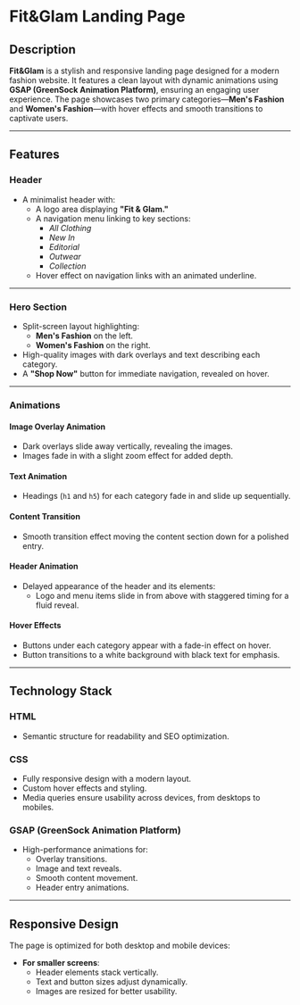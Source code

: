 # Fit&Glam Landing Page

## Description
**Fit&Glam** is a stylish and responsive landing page designed for a modern fashion website. It features a clean layout with dynamic animations using **GSAP (GreenSock Animation Platform)**, ensuring an engaging user experience. The page showcases two primary categories—**Men's Fashion** and **Women's Fashion**—with hover effects and smooth transitions to captivate users.

---

## Features

### Header
- A minimalist header with:
  - A logo area displaying **"Fit & Glam."**
  - A navigation menu linking to key sections:
    - *All Clothing*
    - *New In*
    - *Editorial*
    - *Outwear*
    - *Collection*
  - Hover effect on navigation links with an animated underline.

---

### Hero Section
- Split-screen layout highlighting:
  - **Men's Fashion** on the left.
  - **Women's Fashion** on the right.
- High-quality images with dark overlays and text describing each category.
- A **"Shop Now"** button for immediate navigation, revealed on hover.

---

### Animations
#### Image Overlay Animation
- Dark overlays slide away vertically, revealing the images.
- Images fade in with a slight zoom effect for added depth.

#### Text Animation
- Headings (`h1` and `h5`) for each category fade in and slide up sequentially.

#### Content Transition
- Smooth transition effect moving the content section down for a polished entry.

#### Header Animation
- Delayed appearance of the header and its elements:
  - Logo and menu items slide in from above with staggered timing for a fluid reveal.

#### Hover Effects
- Buttons under each category appear with a fade-in effect on hover.
- Button transitions to a white background with black text for emphasis.

---

## Technology Stack

### HTML
- Semantic structure for readability and SEO optimization.

### CSS
- Fully responsive design with a modern layout.
- Custom hover effects and styling.
- Media queries ensure usability across devices, from desktops to mobiles.

### GSAP (GreenSock Animation Platform)
- High-performance animations for:
  - Overlay transitions.
  - Image and text reveals.
  - Smooth content movement.
  - Header entry animations.

---

## Responsive Design
The page is optimized for both desktop and mobile devices:

- **For smaller screens**:
  - Header elements stack vertically.
  - Text and button sizes adjust dynamically.
  - Images are resized for better usability.
